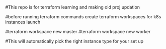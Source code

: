 #This repo is for terraform learning and making old proj updation

#before running terraform commands create terraform workspaces for k8s instances launch

#terraform workspace new master
#terraform workspace new worker

#This will automatically pick the right instance type for your set up
